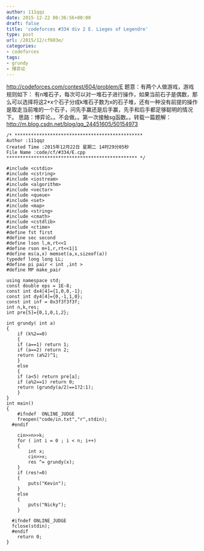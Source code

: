```yaml
---
author: 111qqz
date: 2015-12-22 06:36:56+00:00
draft: false
title: 'codeforces #334 div 2 E. Lieges of Legendre'
type: post
url: /2015/12/cf603e/
categories:
- codeforces
tags:
- grundy
- 博弈论
---
```


http://codeforces.com/contest/604/problem/E
题意：有两个人做游戏，游戏规则如下：
有n堆石子，每次可以对一堆石子进行操作，如果当前石子是偶数，那么可以选择将这2*x个石子分成k堆石子数为x的石子堆，还有一种没有前提的操作是取走当前堆的一个石子，问先手赢还是后手赢，先手和后手都足够聪明的情况下。
思路：博弈论。。不会做。。第一次接触sg函数。。转载一篇题解：
http://m.blog.csdn.net/blog/qq_24451605/50154973 

    
    /* ***********************************************
    Author :111qqz
    Created Time :2015年12月22日 星期二 14时29分05秒
    File Name :code/cf/#334/E.cpp
    ************************************************ */
    
    #include <cstdio>
    #include <cstring>
    #include <iostream>
    #include <algorithm>
    #include <vector>
    #include <queue>
    #include <set>
    #include <map>
    #include <string>
    #include <cmath>
    #include <cstdlib>
    #include <ctime>
    #define fst first
    #define sec second
    #define lson l,m,rt<<1
    #define rson m+1,r,rt<<1|1
    #define ms(a,x) memset(a,x,sizeof(a))
    typedef long long LL;
    #define pi pair < int ,int >
    #define MP make_pair
    
    using namespace std;
    const double eps = 1E-8;
    const int dx4[4]={1,0,0,-1};
    const int dy4[4]={0,-1,1,0};
    const int inf = 0x3f3f3f3f;
    int n,k,res;
    int pre[5]={0,1,0,1,2};
    
    int grundy( int a)
    {
        if (k%2==0)
        {
    	if (a==1) return 1;
    	if (a==2) return 2;
    	return (a%2)^1;
        }
        else
        {
    	if (a<5) return pre[a];
    	if (a%2==1) return 0;
    	return (grundy(a/2)==1?2:1);
        }
    }
    int main()
    {
    	#ifndef  ONLINE_JUDGE 
    	freopen("code/in.txt","r",stdin);
      #endif
    
    	cin>>n>>k;
    	for ( int i = 0 ; i < n; i++)
    	{
    	    int x;
    	    cin>>x;
    	    res ^= grundy(x);
    	}
    	if (res!=0)
    	{
    	    puts("Kevin");
    	}
    	else
    	{
    	    puts("Nicky");
    	}
    
      #ifndef ONLINE_JUDGE  
      fclose(stdin);
      #endif
        return 0;
    }
    



